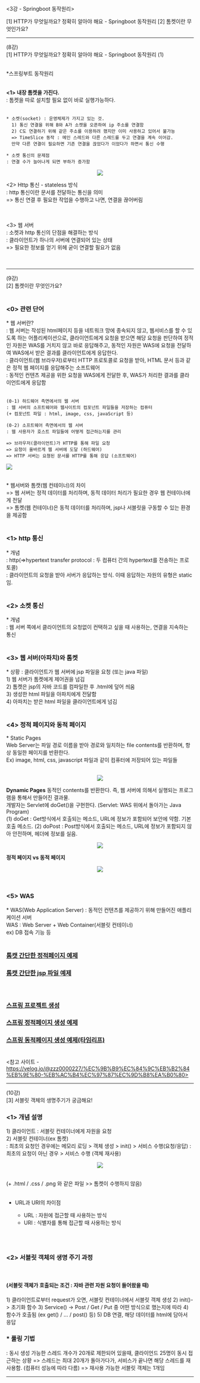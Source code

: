 <3강 - Springboot 동작원리>
 
 [1] HTTP가 무엇일까요? 정확히 알아야 해요 - Springboot 동작원리
 [2] 톰켓이란 무엇인가요?
 
 
---------------------------------------------------------------------------

(8강)<br>
[1] HTTP가 무엇일까요? 정확히 알아야 해요 - Springboot 동작원리 (1) <br> <br>

*스프링부트 동작원리 <br> <br>

**<1> 내장 톰켓을 가진다.** <br>
: 톰켓을 따로 설치할 필요 없이 바로 실행가능하다. <br> <br>

	* 소켓(socket) : 운영체제가 가지고 있는 것.
	  1) 통신 연결을 위해 B와 A가 소켓을 오픈하여 ip 주소를 연결함
	  2) C도 연결하기 위해 같은 주소를 이용하려 했지만 이미 사용하고 있어서 불가능
	  => TimeSlice 동작 : 메인 스레드와 다른 스레드를 두고 연결을 계속 이어감.
	  만약 다른 연결이 필요하면 기존 연결을 끊었다가 이었다가 하면서 통신 수행 

	* 소켓 통신의 문제점 
	: 연결 수가 늘어나게 되면 부하가 증가함 

  <p align="center">
  <img src="https://github.com/fbgjung/backend-springboot-study/assets/131326799/386cd4a1-9f36-491d-96d3-faeda46bce23"></p> 


<2> Http 통신 - stateless 방식 <br>
: http 통신이란 문서를 전달하는 통신을 의미 <br>
=> 통신 연결 후 필요한 작업을 수행하고 나면, 연결을 끊어버림 <br> <br> <br>


<3> 웹 서버 <br>
: 소켓과 http 통신의 단점을 해결하는 방식 <br>
: 클라이언트가 하나의 서버에 연결되어 있는 상태 <br>
=> 필요한 정보를 얻기 위헤 굳이 연결할 필요가 없음 <br> <br> <br>

---------------------------------------------------------------------------

(9강)<br>
[2] 톰켓이란 무엇인가요?<br><br>

<h3><0> 관련 단어</h3>
* 웹 서버란?<br>
: 웹 서버는 작성된 html페이지 등을 네트워크 망에 종속되지 않고, 웹서비스를 할 수 있도록 하는 어플리케이션으로, 클라이언트에게 요청을 받으면 해당 요청을 판단하여 정적인 자원은 WAS를 거치지 않고 바로 응답해주고, 동적인 자원은 WAS에 요청을 전달하여 WAS에서 받은 결과를 클라이언트에게 응답한다.<br>
: 클라이언트(웹 브라우저)로부터 HTTP 프로토콜로 요청을 받아, HTML 문서 등과 같은 정적 웹 페이지를 응답해주는 소프트웨어<br>
: 동적인 컨텐츠 제공을 위한 요청을 WAS에게 전달한 후, WAS가 처리한 결과를 클라이언트에게 응답함<br><br>
	
	(0-1) 하드웨어 측면에서의 웹 서버
	: 웹 서버의 소프트웨어와 웹사이트의 컴포넌트 파일들을 저장하는 컴퓨터
	(+ 컴포넌트 파일 : html, image, css, javaScript 등)
	
	(0-2) 소프트웨어 측면에서의 웹 서버
	: 웹 사용자가 호스트 파일들에 어떻게 접근하는지를 관리
	
	=> 브라우저(클라이언트)가 HTTP를 통해 파일 요청
	=> 요청이 올바르게 웹 서버에 도달 (하드웨어)
	=> HTTP 서버는 요쳥된 문서를 HTTP를 통해 응답 (소프트웨어)
	
  <img src="https://github.com/fbgjung/backend-springboot-study/assets/131326799/dda14edb-7ea8-4167-b0c6-53ce189f6386"></p> 
 
<br>
	* 웹서버와 톰캣(웹 컨테이너)의 차이<br>
		=> 웹 서버는 정적 데이터를 처리하며, 동적 데이터 처리가 필요한 경우 웹 컨테이너에게 전달<br>
		=> 톰켓(웹 컨테이너)은 동적 데이터를 처리하며, jsp나 서블릿을 구동할 수 있는 환경을 제공함<br><br>

<h3><1> http 통신</h3>
* 개념<br>
: http(=>hypertext transfer protocol : 두 컴퓨터 간의 hypertext를 전송하는 프로토콜)<br>
: 클라이언트의 요청을 받아 서버가 응답하는 방식. 이때 응답하는 자원의 유형은 static임.<br><br>

<h3><2> 소켓 통신</h3>
* 개념<br>
: 웹 서버 쪽에서 클라이언트의 요청없이 컨택하고 싶을 때 사용하는, 연결을 지속하는 통신<br><br>

<h3><3> 웹 서버(아파치)와 톰켓</h3>
* 상황 : 클라이언트가 웹 서버에 jsp 파일을 요청 (또는 java 파일)<br>
1) 웹 서버가 톰켓에게 제어권을 넘김<br>
2) 톰켓은 jsp의 자바 코드를 컴파일한 후 .html에 덮어 씌움<br>
3) 생성한 html 파일을 아파치에게 전달함<br>
4) 아파치는 받은 html 파일을 클라이언트에게 넘김<br><br>

<h3><4> 정적 페이지와 동적 페이지</h3>
* Static Pages<br>
Web Server는 파일 경로 이름을 받아 경로와 일치하는 file contents를 반환하며, 항상 동일한 페이지를 반환한다.<br>
Ex) image, html, css, javascript 파일과 같이 컴퓨터에 저장되어 있는 파일들<br><br>
	 <p align="center">
  <img src="https://github.com/fbgjung/backend-springboot-study/assets/131326799/1b6e16eb-5521-409f-a230-35cf857551db"></p> 

**Dynamic Pages**
동적인 contents를 반환한다. 즉, 웹 서버에 의해서 실행되는 프로그램을 통해서 만들어진 결과물.<br>
개발자는 Servlet에 doGet()을 구현한다. (Servlet: WAS 위에서 돌아가는 Java Program)<br>
	(1) doGet : Get방식에서 호출되는 메소드, URL에 정보가 포함되어 보안에 약함. 기본 호출 메소드.
	(2) doPost : Post방식에서 호출되는 메소드, URL에 정보가 포함되지 않아 안전하며, 헤더에 정보를 실음.
  <p align="center">
  <img src="https://github.com/fbgjung/backend-springboot-study/assets/131326799/07e1437b-383c-4efa-89d8-671fbeffccd0"></p> 

**정적 페이지 vs 동적 페이지**
<p align="center">
  <img src="https://github.com/fbgjung/backend-springboot-study/assets/131326799/c0d9e7a7-260f-41d3-a98d-59beca8ec651"></p> 

<br>
<h3><5> WAS</h3>
* WAS(Web Application Server) : 동적인 컨텐츠를 제공하기 위해 만들어진 애플리케이션 서버<br>
	WAS : Web Server + Web Container(서블릿 컨테이너)<br>
	ex) DB 접속 기능 등<br><br>

### [톰캣 간단한 정적페이지 예제](https://goldsony.tistory.com/26)<br>
### [톰캣 간단한 jsp 파일 예제](https://wecanit.tistory.com/36#section3)<br><br><br>


### [스프링 프로젝트 생성](https://chb2005.tistory.com/58)<br>
### [스프링 정적페이지 생성 예제](https://chb2005.tistory.com/59)<br>
### [스프링 동적페이지 생성 예제(타임리프)](https://ittrue.tistory.com/85)<br><br>


<참고 사이트 - https://velog.io/@zzz0000227/%EC%9B%B9%EC%84%9C%EB%B2%84%EB%9E%80-%EB%AC%B4%EC%97%87%EC%9D%B8%EA%B0%80>


---------------------------------------------------------------------------

(10강)<br>
[3] 서블릿 객체의 생명주기가 궁금해요!<br>

<h3><1> 개념 설명 </h3>
1) 클라이언트 : 서블릿 컨테이너에게 자원을 요청<br>
2) 서블릿 컨테이너(ex 톰켓)<br>
	: 최초의 요청인 경우에는 메모리 로딩 > 객체 생성 > init() > 서비스 수행(요청/응답)
	: 최초의 요청이 아닌 경우 > 서비스 수행 (객체 재사용)
	 <p align="center">
  <img src="https://github.com/fbgjung/backend-springboot-study/assets/131326799/1fcf9b93-e694-480e-aeb0-024e708a4563"></p> 
<br>
(+ .html / .css / .png 와 같은 파일 >> 톰켓이 수행하지 않음)<br><br>

* URL과 URI의 차이점<br>
	- URL : 자원에 접근할 때 사용하는 방식
	- URI : 식별자를 통해 접근할 때 사용하는 방식
	
	<br><br>
	
<h3><2> 서블릿 객체의 생명 주기 과정</h3>
<br>
<h4>(서블릿 객체가 호출되는 조건 : 자바 관련 자원 요청이 들어왔을 때)</h4>
	1) 클라이언트로부터 request가 오면, 서블릿 컨테이너에서 서블릿 객체 생성
	2) init()-> 초기화 함수
	3) Service() -> Post / Get / Put 중 어떤 방식으로 했는지에 따라
	4) 함수가 호출됨 (ex get() / ... / post() 등)
	5) DB 연결, 해당 데이터를 html에 담아서 응답
<br>
<h3>* 풀링 기법</h3>
	: 동시 생성 가능한 스레드 개수가 20개로 제한되어 있을때, 클라이언드 25명이 동시 접근하는 상황
	=> 스레드는 최대 20개가 돌아가다가, 서비스가 끝나면 해당 스레드를 재사용함. (컴퓨터 성능에 따라 다름)
	=> 재사용 가능한 서블릿 객체는 1개임


---------------------------------------------------------------------------


